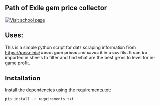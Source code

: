 ## Path of Exile gem price collector

[![Visit school page](https://web.poecdn.com/protected/image/layout/lakeofkalandralogo.png?v=1662291060302.69&key=hpNs3Pfa9jU2LLSbRyZVnQ)](https://www.pathofexile.com/)

## Uses:
This is a simple python script for data scraping information from https://poe.ninja/ about gem prices and saves it in a csv file. It can be imported in sheets to filter and find what are the best gems to level for in-game profit.
## Installation
Install the dependencies using the requirements.txt:
```sh
pip install -r requirements.txt
```
